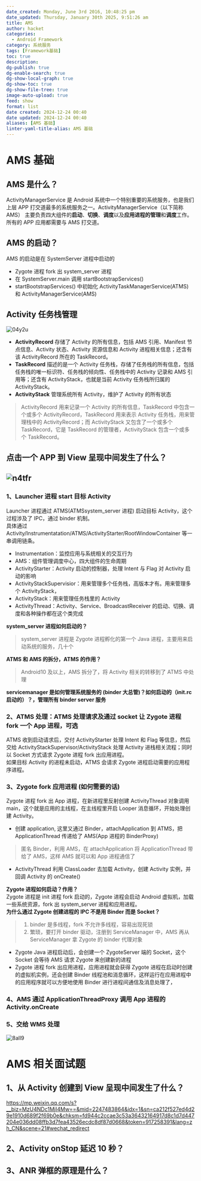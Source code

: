 ```yaml
---
date_created: Monday, June 3rd 2016, 10:48:25 pm
date_updated: Thursday, January 30th 2025, 9:51:26 am
title: AMS
author: hacket
categories:
  - Android Framework
category: 系统服务
tags: [Framework基础]
toc: true
description: 
dg-publish: true
dg-enable-search: true
dg-show-local-graph: true
dg-show-toc: true
dg-show-file-tree: true
image-auto-upload: true
feed: show
format: list
date created: 2024-12-24 00:40
date updated: 2024-12-24 00:40
aliases: [AMS 基础]
linter-yaml-title-alias: AMS 基础
---
```


# AMS 基础

## AMS 是什么？

ActivityManagerService 是 Android 系统中一个特别重要的系统服务，也是我们上层 APP 打交道最多的系统服务之一。ActivityManagerService（以下简称 AMS） 主要负责四大组件的**启动**、**切换**、**调度**以及**应用进程的管理**和**调度**工作。所有的 APP 应用都需要与 AMS 打交道。

## AMS 的启动？

AMS 的启动是在 SystemServer 进程中启动的

- Zygote 进程 fork 出 system_server 进程
- 在 SystemServer.main 调用 startBootstrapServices()
- startBootstrapServices() 中初始化 ActivityTaskManagerService(ATMS) 和 ActivityManagerService(AMS)

## Activity 任务栈管理

![04y2u](https://raw.githubusercontent.com/hacket/ObsidianOSS/master/obsidian/04y2u.png)

- **ActivityRecord** 存储了 Activity 的所有信息，包括 AMS 引用、Manifest 节点信息、Activity 状态、Activity 资源信息和 Activity 进程相关信息；还含有该 ActivityRecord 所在的 TaskRecord。
- **TaskRecord** 描述的是一个 Activity 任务栈，存储了任务栈的所有信息，包括任务栈的唯一标识符、任务栈的倾向性、任务栈中的 Activity 记录和 AMS 引用等；还含有 ActivityStack，也就是当前 Activity 任务栈所归属的 ActivityStack。
- **ActivityStack** 管理系统所有 Activity，维护了 Activity 的所有状态

> ActivityRecord 用来记录一个 Activity 的所有信息，TaskRecord 中包含一个或多个 ActivityRecord，TaskRecord 用来表示 Activity 任务栈，用来管理栈中的 ActivityRecord；而 ActivityStack 又包含了一个或多个 TaskRecord，它是 TaskRecord 的管理者，ActivityStack 包含一个或多个 TaskRecord。

## 点击一个 APP 到 View 呈现中间发生了什么？

## ![n4tfr](https://raw.githubusercontent.com/hacket/ObsidianOSS/master/obsidian/n4tfr.png)

### 1、Launcher 进程 start 目标 Activity

Launcher 进程通过 ATMS(ATMSsystem_server 进程) 启动目标 Activity，这个过程涉及了 IPC，通过 binder 机制。<br>具体通过 Activity/Instrumentatation/ATMS/ActivityStarter/RootWindowContainer 等一串调用链条。

- Instrumentation：监控应用与系统相关的交互行为
- AMS：组件管理调度中心，四大组件的生命周期
- ActivityStarter：Activity 启动的控制器，处理 Intent 与 Flag 对 Activity 启动的影响
- ActivityStackSupervisior：用来管理多个任务栈，高版本才有。用来管理多个 ActivityStack，
- ActivityStack：用来管理任务栈里的 Activity
- ActivityThread：Activity、Service、BroadcastReceiver 的启动、切换、调度和各种操作都在这个类完成

**system_server 进程如何启动的？**

> system_server 进程是 Zygote 进程孵化的第一个 Java 进程，主要用来启动系统的服务，几十个

**ATMS 和 AMS 的拆分，ATMS 的作用？**

> Android10 及以上，AMS 拆分了，将 Activity 相关的转移到了 ATMS 中处理

**servicemanager 是如何管理系统服务的 (binder 大总管)？如何启动的（init.rc 启动的）？，管理所有 binder server 服务**

### 2、ATMS 处理：ATMS 处理请求及通过 socket 让 Zygote 进程 fork 一个 App 进程，可选

ATMS 收到启动请求后，交付 ActivityStarter 处理 Intent 和 Flag 等信息，然后交给 ActivityStackSupervisor/ActivityStack 处理 Activity 进栈相关流程；同时以 Socket 方式请求 Zygote 进程 fork 出应用进程。<br>如果目标 Activity 的进程未启动，ATMS 会请求 Zygote 进程启动需要的应用程序进程。

### 3、Zygote fork 应用进程 (如何需要的话)

Zygote 进程 fork 出 App 进程，在新进程里反射创建 ActivityThread 对象调用 main，这个就是应用的主线程，在主线程里开启 Looper 消息循环，开始处理创建 Activity。

- 创建 application, 这里又通过 Binder，attachApplication 到 ATMS，把 ApplicationThread 传递给了 AMS(App 进程的 BinderProxy)

> 匿名 Binder，利用 AMS，在 attachApplication 将 ApplicationThread 带给了 AMS，这样 AMS 就可以和 App 进程通信了

- ActivityThread 利用 ClassLoader 去加载 Activity，创建 Activity 实例，并回调 Activity 的 onCreate()

**Zygote 进程如何启动？作用？**<br>Zygote 进程是 init 进程 fork 启动的，Zygote 进程会启动 Android 虚拟机，加载一些系统资源，fork 出 system_server 进程和应用进程。<br>**为什么通过 Zygote 创建进程的 IPC 不是用 Binder 而是 Socket？**

> 1. binder 是多线程，fork 不允许多线程，容易出现死锁
> 2. 繁琐，要打开 binder 驱动，注册到 ServiceManager 中，AMS 再从 ServiceManager 拿 Zygote 的 binder 代理对象

- Zygote Java 进程启动后，会创建一个 ZygoteServer 端的 Socket，这个 Socket 会等待 AMS 请求 Zygote 来创建新的进程
- Zygote 进程 fork 出应用进程，应用进程就会获得 Zygote 进程在启动时创建的虚拟机实例，还会创建 Binder 线程池和消息循环，这样运行在应用进程中的应用程序就可以方便地使用 Binder 进行进程间通信及消息处理了，

### 4、AMS 通过 ApplicationThreadProxy 调用 App 进程的 Activity.onCreate

### 5、交给 WMS 处理

![8all9](https://raw.githubusercontent.com/hacket/ObsidianOSS/master/obsidian/8all9.webp)

# AMS 相关面试题

## 1、从 Activity 创建到 View 呈现中间发生了什么？

<https://mp.weixin.qq.com/s?__biz=MzU4NDc1MjI4Mw==&mid=2247483864&idx=1&sn=ca212f527ed4d29e1910d689f2f69b0e&chksm=fd944c2ccae3c53a36432164917d8c1d7d447204e036dd08ffb3d7fea43526ecdc8df87d0668&token=917258391&lang=zh_CN&scene=21#wechat_redirect>

## 2、Activity onStop 延迟 10 秒？

## 3、ANR 弹框的原理是什么？
